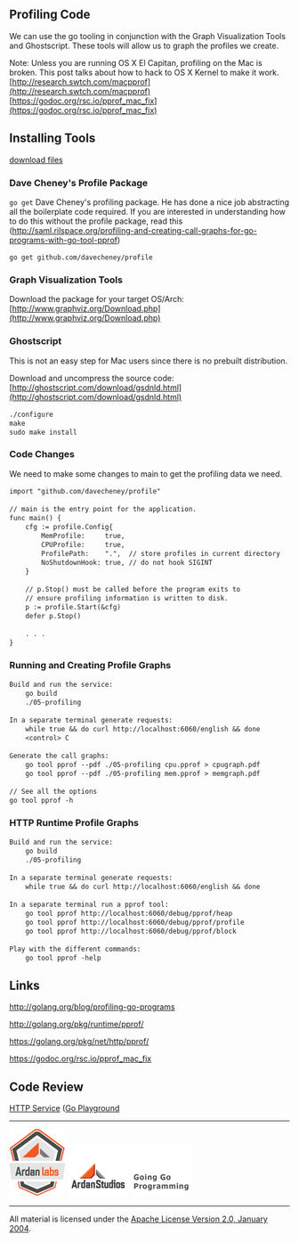 ## Profiling Code

We can use the go tooling in conjunction with the Graph Visualization Tools and Ghostscript. These tools will allow us to graph the profiles we create.

Note: Unless you are running OS X El Capitan, profiling on the Mac is broken. This post talks about how to hack to OS X Kernel to make it work.  
[http://research.swtch.com/macpprof](http://research.swtch.com/macpprof)  
[https://godoc.org/rsc.io/pprof_mac_fix](https://godoc.org/rsc.io/pprof_mac_fix)

## Installing Tools

[download files](https://drive.google.com/?pli=1&authuser=0#folders/0B8nQmHFH90Pkck13MVVLcko5OGc)

### Dave Cheney's Profile Package
`go get` Dave Cheney's profiling package. He has done a nice job abstracting all the boilerplate code required. If you are interested in understanding how to do this without the profile package, read this (http://saml.rilspace.org/profiling-and-creating-call-graphs-for-go-programs-with-go-tool-pprof)

	go get github.com/davecheney/profile

### Graph Visualization Tools
Download the package for your target OS/Arch:
[http://www.graphviz.org/Download.php](http://www.graphviz.org/Download.php)

### Ghostscript
This is not an easy step for Mac users since there is no prebuilt distribution.

Download and uncompress the source code:
[http://ghostscript.com/download/gsdnld.html](http://ghostscript.com/download/gsdnld.html)

	./configure
	make
	sudo make install

### Code Changes
We need to make some changes to main to get the profiling data we need.

    import "github.com/davecheney/profile"

	// main is the entry point for the application.
	func main() {
		cfg := profile.Config{
			MemProfile:     true,
			CPUProfile:     true,
			ProfilePath:    ".",  // store profiles in current directory
			NoShutdownHook: true, // do not hook SIGINT
		}

		// p.Stop() must be called before the program exits to
		// ensure profiling information is written to disk.
		p := profile.Start(&cfg)
		defer p.Stop()

		. . .
	}

### Running and Creating Profile Graphs
	Build and run the service:
		go build
		./05-profiling
	
	In a separate terminal generate requests:
		while true && do curl http://localhost:6060/english && done
		<control> C
    
    Generate the call graphs:
    	go tool pprof --pdf ./05-profiling cpu.pprof > cpugraph.pdf
		go tool pprof --pdf ./05-profiling mem.pprof > memgraph.pdf

    // See all the options
    go tool pprof -h

### HTTP Runtime Profile Graphs
	Build and run the service:
		go build
		./05-profiling
	
	In a separate terminal generate requests:
		while true && do curl http://localhost:6060/english && done

	In a separate terminal run a pprof tool:
		go tool pprof http://localhost:6060/debug/pprof/heap
		go tool pprof http://localhost:6060/debug/pprof/profile
		go tool pprof http://localhost:6060/debug/pprof/block

	Play with the different commands:
		go tool pprof -help

## Links

http://golang.org/blog/profiling-go-programs

http://golang.org/pkg/runtime/pprof/

https://golang.org/pkg/net/http/pprof/

https://godoc.org/rsc.io/pprof_mac_fix

## Code Review

[HTTP Service](helloHTTP.go) ([Go Playground](https://play.golang.org/p/fcU9jQX2Qz)

___
[![Ardan Labs](../../00-slides/images/ggt_logo.png)](http://www.ardanlabs.com)
[![Ardan Studios](../../00-slides/images/ardan_logo.png)](http://www.ardanstudios.com)
[![GoingGo Blog](../../00-slides/images/ggb_logo.png)](http://www.goinggo.net)
___
All material is licensed under the [Apache License Version 2.0, January 2004](http://www.apache.org/licenses/LICENSE-2.0).
